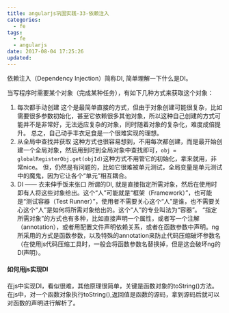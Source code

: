 ```yaml
---
title: angularjs巩固实践-33-依赖注入
categories:
  - fe
tags:
  - fe
  - angularjs
date: 2017-08-04 17:25:26
updated:
---
```


依赖注入（Dependency Injection）简称DI, 简单理解一下什么是DI。

当写程序时需要某个对象（完成某种任务），有如下几种方式来获取这个对象：
1. 每次都手动创建
  这个是最简单直接的方式，但由于对象创建可能很复杂，比如需要很多参数初始化，甚至它依赖很多其他对象，所以这种自己创建的方式可能并不是非常好，无法适应复杂的对象，同时随着对象的复杂化，难度成倍提升。
  总之，自己动手丰衣足食是一个很难实现的理想。
2. 从全局中查找并获取
  这种方式也很容易想到，不用每次都创建，而是最开始创建一个全局对象，然后用到时到全局对象中查找即可，`obj = globalRegisterObj.get(objId)`这种方式不用管它的初始化，拿来就用，非常nice。
  但，仍然是有问题的，比如它很难被单元测试，全局变量是单元测试中的魔鬼，因为它让各个“单元”相互耦合。
3. DI —— 衣来伸手饭来张口
  所谓的DI, 就是直接指定所需对象，然后在使用时即有人将这些对象给出。这个“人”可能就是“框架（Framework）”，也可能是“测试容器（Test Runner）”，使用者不需要关心这个“人”是谁，也不需要关心这个“人”是如何将所需对象给出的。这个“人”的专业叫法为“容器”。
  “指定所需对象”的方式也有多种，比如直接声明一个属性，或者写一个注解（annotation），或者用配置文件声明依赖关系，或者在函数参数中声明。ng所采用的方式是函数参数，以及特殊的annotation来防止代码压缩破坏参数名（在使用js代码压缩工具时，一般会将函数参数名替换掉，但是这会破坏ng的DI声明）。

#### 如何用js实现DI
在js中实现DI，看似很难，其他原理很简单，关键是函数对象的toString()方法。在js中，对一个函数对象执行toString(),返回值是函数的源码，拿到源码后就可以对函数的声明进行解析了。